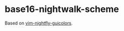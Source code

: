 # base16-nightwalk-scheme

Based on [vim-nightfly-guicolors](https://github.com/bluz71/vim-nightfly-guicolors).
